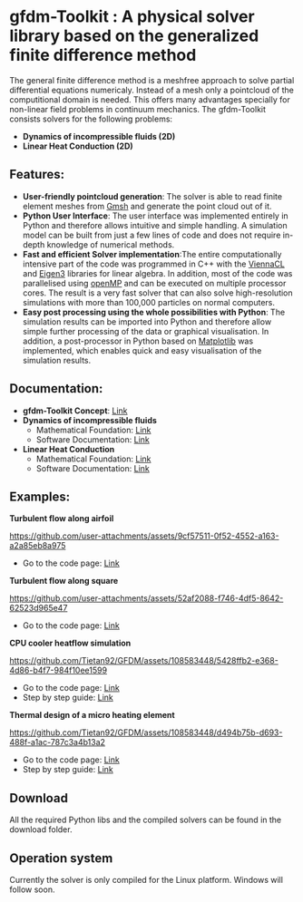 # gfdm-Toolkit : A physical solver library based on the generalized finite difference method
The general finite difference method is a meshfree approach to solve partial differential equations numericaly. Instead of a mesh only a pointcloud of the computitional domain is needed. This offers many advantages specially for non-linear field problems in continuum mechanics. The gfdm-Toolkit consists solvers for the following problems:
- **Dynamics of incompressible fluids (2D)**
- **Linear Heat Conduction (2D)**

## Features:
- **User-friendly pointcloud generation**: The solver is able to read finite element meshes from [Gmsh](https://gmsh.info/) and generate the point cloud out of it. 
- **Python User Interface**: The user interface was implemented entirely in Python and therefore allows intuitive and simple handling. A simulation model can be built from just a few lines of code and does not require in-depth knowledge of numerical methods.
- **Fast and efficient Solver implementation**:The entire computationally intensive part of the code was programmed in C++ with the [ViennaCL](https://viennacl.sourceforge.net/) and [Eigen3](https://eigen.tuxfamily.org/index.php?title=Main_Page) libraries for linear algebra. In addition, most of the code was parallelised using [openMP](https://www.openmp.org/) and can be executed on multiple processor cores. The result is a very fast solver that can also solve high-resolution simulations with more than 100,000 particles on normal computers.
- **Easy post processing using the whole possibilities with Python**: The simulation results can be imported into Python and therefore allow simple further processing of the data or graphical visualisation. In addition, a post-processor in Python based on [Matplotlib](https://matplotlib.org/) was implemented, which enables quick and easy visualisation of the simulation results.

## Documentation:
- **gfdm-Toolkit Concept**: [Link](https://github.com/Tietan92/GFDM/blob/main/documentation/solver_concept.md)
- **Dynamics of incompressible fluids**
    - Mathematical Foundation: [Link](https://raw.githack.com/Tietan92/GFDM/main/documentation/incrompressible_flow/Mathematical%20Foundation.html)
    - Software Documentation: [Link](https://github.com/Tietan92/GFDM/blob/main/documentation/incrompressible_flow/software_docu.md)
- **Linear Heat Conduction**
    - Mathematical Foundation: [Link](https://rawcdn.githack.com/Tietan92/GFDM/3c39fe69ffd24cbd256ec1d5a6d3c92fc7151adf/documentation/gfdm/1.%20Mathematical%20Foundation.html)
    - Software Documentation: [Link](https://rawcdn.githack.com/Tietan92/GFDM/3c39fe69ffd24cbd256ec1d5a6d3c92fc7151adf/documentation/gfdm/3.Python%20Software%20Architecture.html) 

## Examples:

**Turbulent flow along airfoil**

https://github.com/user-attachments/assets/9cf57511-0f52-4552-a163-a2a85eb8a975

- Go to the code page: [Link](https://github.com/Tietan92/GFDM/blob/main/examples/flow%20around%20airfoil/flow_around_airfoil.ipynb)

**Turbulent flow along square**

https://github.com/user-attachments/assets/52af2088-f746-4df5-8642-62523d965e47

- Go to the code page: [Link](https://github.com/Tietan92/GFDM/blob/main/examples/flow%20along%20square/flow%20around%20square%20big%20area.ipynb)


**CPU cooler heatflow simulation**

https://github.com/Tietan92/GFDM/assets/108583448/5428ffb2-e368-4d86-b4f7-984f10ee1599

- Go to the code page: [Link](https://github.com/Tietan92/GFDM/blob/main/examples/cpu%20cooler/cpu_cooler.ipynb)
- Step by step guide: [Link](https://rawcdn.githack.com/Tietan92/GFDM/3c39fe69ffd24cbd256ec1d5a6d3c92fc7151adf/documentation/gfdm/Example_%20Heat%20conduction%20in%20a%20cpu%20cooler.html)

**Thermal design of a micro heating element**

https://github.com/Tietan92/GFDM/assets/108583448/d494b75b-d693-488f-a1ac-787c3a4b13a2

- Go to the code page: [Link](https://github.com/Tietan92/GFDM/blob/main/examples/micro%20heating%20element/micro_heating_element.ipynb)
- Step by step guide: [Link](https://rawcdn.githack.com/Tietan92/GFDM/3c39fe69ffd24cbd256ec1d5a6d3c92fc7151adf/documentation/gfdm/Example_%20Heat%20conduction%20in%20a%20micro%20heater%20element.html)

## Download

All the required Python libs and the compiled solvers can be found in the download folder. 

## Operation system
Currently the solver is only compiled for the Linux platform. Windows will follow soon. 



